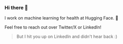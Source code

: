 ### Hi there 👋

I work on machine learning for health at Hugging Face. 🤗

Feel free to reach out over Twitter/X or LinkedIn!

> But I hit you up on LinkedIn and didn't hear back :) 

<!--
**katielink/katielink** is a ✨ _special_ ✨ repository because its `README.md` (this file) appears on your GitHub profile.

Here are some ideas to get you started:

- 🔭 I’m currently working on ...
- 🌱 I’m currently learning ...
- 👯 I’m looking to collaborate on ...
- 🤔 I’m looking for help with ...
- 💬 Ask me about ...
- 📫 How to reach me: ...
- 😄 Pronouns: ...
- ⚡ Fun fact: ...
-->
